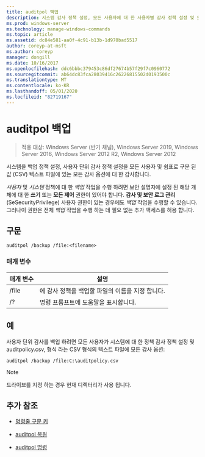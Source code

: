 ```yaml
---
title: auditpol 백업
description: 시스템 감사 정책 설정, 모든 사용자에 대 한 사용자별 감사 정책 설정 및 모든 감사 옵션을 쉼표로 구분 된 값 (CSV) 텍스트 파일에 백업 하는 auditpol backup 명령에 대 한 참조 항목입니다.
ms.prod: windows-server
ms.technology: manage-windows-commands
ms.topic: article
ms.assetid: dc84e581-aa0f-4c91-b13b-1d970bad5517
author: coreyp-at-msft
ms.author: coreyp
manager: dongill
ms.date: 10/16/2017
ms.openlocfilehash: ddc6bbbc379453c86df27674b57f29f7c0960772
ms.sourcegitcommit: ab64dc83fca28039416c26226815502d0193500c
ms.translationtype: MT
ms.contentlocale: ko-KR
ms.lasthandoff: 05/01/2020
ms.locfileid: "82719167"
---
```

# <a name="auditpol-backup"></a>auditpol 백업

> 적용 대상: Windows Server (반기 채널), Windows Server 2019, Windows Server 2016, Windows Server 2012 R2, Windows Server 2012

시스템을 백업 정책 설정, 사용자 단위 감사 정책 설정을 모든 사용자 및 쉼표로 구분 된 값 (CSV) 텍스트 파일에 있는 모든 감사 옵션에 대 한 감사합니다.

*사용자* 및 *시스템* 정책에 대 한 *백업* 작업을 수행 하려면 보안 설명자에 설정 된 해당 개체에 대 한 **쓰기** 또는 **모든 제어** 권한이 있어야 합니다. **감사 및 보안 로그 관리** (SeSecurityPrivilege) 사용자 권한이 있는 경우에도 *백업* 작업을 수행할 수 있습니다. 그러나이 권한은 전체 *백업* 작업을 수행 하는 데 필요 없는 추가 액세스를 허용 합니다.

## <a name="syntax"></a>구문

```
auditpol /backup /file:<filename>
```

### <a name="parameters"></a>매개 변수

| 매개 변수 | 설명 |
|-----------|------------- |
| /file | 에 감사 정책을 백업할 파일의 이름을 지정 합니다. |
| /? | 명령 프롬프트에 도움말을 표시합니다. |

## <a name="examples"></a>예

사용자 단위 감사를 백업 하려면 모든 사용자가 시스템에 대 한 정책 감사 정책 설정 및 auditpolicy.csv, 형식 라는 CSV 형식의 텍스트 파일에 모든 감사 옵션:

```
auditpol /backup /file:C:\auditpolicy.csv
```

> [!NOTE]
> 드라이브를 지정 하는 경우 현재 디렉터리가 사용 됩니다.

## <a name="additional-references"></a>추가 참조

- [명령줄 구문 키](command-line-syntax-key.md)

- [auditpol 복원](auditpol-restore.md)

- [auditpol 명령](auditpol.md)
